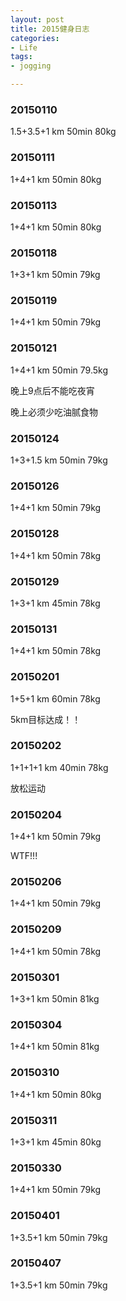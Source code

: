 ```yaml
---
layout: post
title: 2015健身日志
categories:
- Life
tags:
- jogging

---
```



### 20150110
1.5+3.5+1 km 50min 80kg

### 20150111
1+4+1 km 50min 80kg

### 20150113
1+4+1 km 50min 80kg

### 20150118
1+3+1 km 50min 79kg

### 20150119
1+4+1 km 50min 79kg

### 20150121
1+4+1 km 50min 79.5kg

晚上9点后不能吃夜宵

晚上必须少吃油腻食物

### 20150124
1+3+1.5 km 50min 79kg

### 20150126
1+4+1 km 50min 79kg

### 20150128
1+4+1 km 50min 78kg

### 20150129
1+3+1 km 45min 78kg

### 20150131
1+4+1 km 50min 78kg

### 20150201
1+5+1 km 60min 78kg

5km目标达成！！

### 20150202
1+1+1+1 km 40min 78kg

放松运动

### 20150204
1+4+1 km 50min 79kg

WTF!!!

### 20150206
1+4+1 km 50min 79kg

### 20150209
1+4+1 km 50min 78kg

### 20150301
1+3+1 km 50min 81kg

### 20150304
1+4+1 km 50min 81kg

### 20150310
1+4+1 km 50min 80kg

### 20150311
1+3+1 km 45min 80kg

### 20150330
1+4+1 km 50min 79kg

### 20150401
1+3.5+1 km 50min 79kg

### 20150407
1+3.5+1 km 50min 79kg
